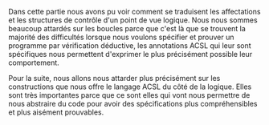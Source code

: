 Dans cette partie nous avons pu voir comment se traduisent les affectations et
les structures de contrôle d'un point de vue logique. Nous nous sommes beaucoup 
attardés sur les boucles parce que c'est là que se trouvent la majorité des 
difficultés lorsque nous voulons spécifier et prouver un programme par 
vérification déductive, les annotations ACSL qui leur sont spécifiques nous 
permettent d'exprimer le plus précisément possible leur comportement.

Pour la suite, nous allons nous attarder plus précisément sur les constructions
que nous offre le langage ACSL du côté de la logique. Elles sont très 
importantes parce que ce sont elles qui vont nous permettre de nous abstraire
du code pour avoir des spécifications plus compréhensibles et plus aisément 
prouvables.
